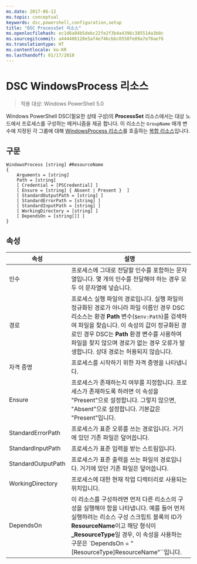 ```yaml
---
ms.date: 2017-06-12
ms.topic: conceptual
keywords: dsc,powershell,configuration,setup
title: "DSC ProcessSet 리소스"
ms.openlocfilehash: ec1d6a04b5debc22fe2f3b4a4396c385514a3b0c
ms.sourcegitcommit: a444406120e5af4e746cbbc0558fe89a7e78aef6
ms.translationtype: HT
ms.contentlocale: ko-KR
ms.lasthandoff: 01/17/2018
---
```

# <a name="dsc-windowsprocess-resource"></a>DSC WindowsProcess 리소스

> 적용 대상: Windows PowerShell 5.0

Windows PowerShell DSC(필요한 상태 구성)의 **ProcessSet** 리소스에서는 대상 노드에서 프로세스를 구성하는 메커니즘을 제공 합니다. 이 리소스는 `GroupName` 매개 변수에 지정된 각 그룹에 대해 [WindowsProcess 리소스](windowsProcessResource.md)를 호출하는 [복합 리소스](authoringResourceComposite.md)입니다.

## <a name="syntax"></a>구문

```
WindowsProcess [string] #ResourceName
{
    Arguments = [string]
    Path = [string]
    [ Credential = [PSCredential] ]
    [ Ensure = [string] { Absent | Present }  ]
    [ StandardOutputPath = [string] ]
    [ StandardErrorPath = [string] ]
    [ StandardInputPath = [string] ]   
    [ WorkingDirectory = [string] ]
    [ DependsOn = [string[]] ]
}
```

## <a name="properties"></a>속성
|  속성  |  설명   | 
|---|---| 
| 인수| 프로세스에 그대로 전달할 인수를 포함하는 문자열입니다. 몇 개의 인수를 전달해야 하는 경우 모두 이 문자열에 넣습니다.| 
| 경로| 프로세스 실행 파일의 경로입니다. 실행 파일의 정규화된 경로가 아니라 파일 이름인 경우 DSC 리소스는 환경 **Path** 변수(`$env:Path`)를 검색하여 파일을 찾습니다. 이 속성의 값이 정규화된 경로인 경우 DSC는 **Path** 환경 변수를 사용하여 파일을 찾지 않으며 경로가 없는 경우 오류가 발생합니다. 상대 경로는 허용되지 않습니다.| 
| 자격 증명| 프로세스를 시작하기 위한 자격 증명을 나타냅니다.| 
| Ensure| 프로세스가 존재하는지 여부를 지정합니다. 프로세스가 존재하도록 하려면 이 속성을 "Present"으로 설정합니다. 그렇지 않으면, "Absent"으로 설정합니다. 기본값은 "Present"입니다.| 
| StandardErrorPath| 프로세스가 표준 오류를 쓰는 경로입니다. 거기에 있던 기존 파일은 덮어씁니다.| 
| StandardInputPath| 프로세스가 표준 입력을 받는 스트림입니다.| 
| StandardOutputPath| 프로세스가 표준 출력을 쓰는 파일의 경로입니다. 거기에 있던 기존 파일은 덮어씁니다.| 
| WorkingDirectory| 프로세스에 대한 현재 작업 디렉터리로 사용되는 위치입니다.| 
| DependsOn | 이 리소스를 구성하려면 먼저 다른 리소스의 구성을 실행해야 함을 나타냅니다. 예를 들어 먼저 실행하려는 리소스 구성 스크립트 블록의 ID가 **ResourceName**이고 해당 형식이 **_ResourceType**일 경우, 이 속성을 사용하는 구문은 `DependsOn = "[ResourceType]ResourceName"``입니다.| 

